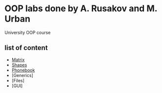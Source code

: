 # OOP labs done by A. Rusakov and M. Urban
 University OOP course
 
## list of content
- [Matrix](https://github.com/Bumblbeer/OOP/tree/main/lab1)
- [Shapes](https://github.com/Bumblbeer/OOP/tree/main/lab2)
- [Phonebook](https://github.com/Bumblbeer/OOP/tree/main/lab3)
- [Generics]
- [Files]
- [GUI]
